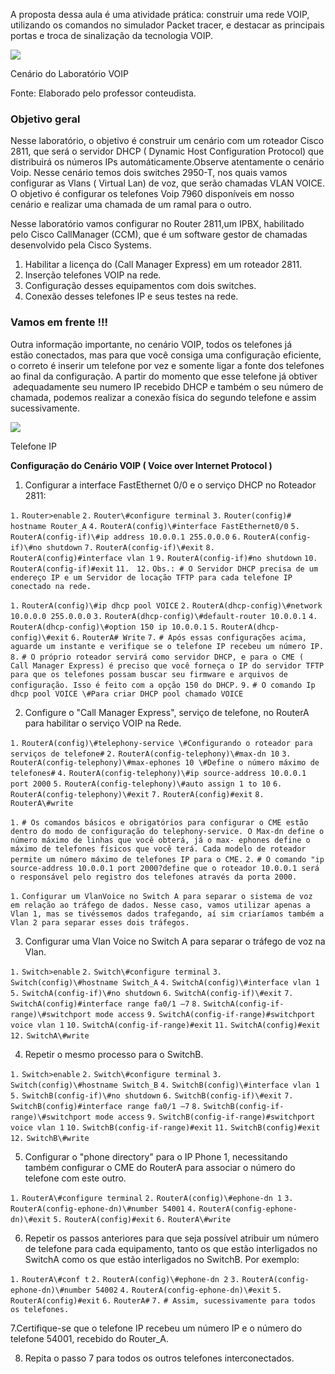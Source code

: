 A proposta dessa aula é uma atividade prática: construir uma rede VOIP, utilizando os comandos no simulador Packet tracer, e destacar as principais portas e troca de sinalização da tecnologia VOIP.

[![](https://img.uninove.br/static/0/0/0/0/0/0/0/3/2/4/1/324175/21906.png)](https://img.uninove.br/static/0/0/0/0/0/0/0/3/2/4/1/324175/21906.png)

Cenário do Laboratório VOIP

Fonte: Elaborado pelo professor conteudista.

### Objetivo geral

Nesse laboratório, o objetivo é construir um cenário com um roteador Cisco 2811, que será o servidor DHCP ( Dynamic Host Configuration Protocol) que distribuirá os números IPs automáticamente.Observe atentamente o cenário Voip. Nesse cenário temos dois switches 2950-T, nos quais vamos configurar as Vlans ( Virtual Lan) de voz, que serão chamadas VLAN VOICE. O objetivo é configurar os telefones Voip 7960 disponíveis em nosso cenário e realizar uma chamada de um ramal para o outro.

Nesse laboratório vamos configurar no Router 2811,um IPBX, habilitado pelo Cisco CallManager (CCM), que é um software gestor de chamadas desenvolvido pela Cisco Systems.

1. Habilitar a licença do (Call Manager Express) em um roteador 2811.
2. Inserção telefones VOIP na rede.
3. Configuração desses equipamentos com dois switches.
4. Conexão desses telefones IP e seus testes na rede.

### Vamos em frente !!!

Outra informação importante, no cenário VOIP, todos os telefones já estão conectados, mas para que você consiga uma configuração eficiente, o correto é inserir um telefone por vez e somente ligar a fonte dos telefones ao final da configuração. A partir do momento que esse telefone já obtiver  adequadamente seu numero IP recebido DHCP e também o seu número de chamada, podemos realizar a conexão física do segundo telefone e assim sucessivamente.

[![](https://img.uninove.br/static/0/0/0/0/0/0/0/0/1/1/3/11331/i16_546.jpg)](https://img.uninove.br/static/0/0/0/0/0/0/0/0/1/1/3/11331/i16_546.jpg)

Telefone IP

**Configuração do Cenário VOIP ( Voice over Internet Protocol )**

1. Configurar a interface FastEthernet 0/0 e o serviço DHCP no Roteador 2811:

`1.` `Router>enable` `2.` `Router\#configure terminal` `3.` `Router(config)# hostname Router_A` `4.` `RouterA(config)\#interface FastEthernet0/0` `5.` `RouterA(config-if)\#ip address 10.0.0.1 255.0.0.0` `6.` `RouterA(config-if)\#no shutdown` `7.` `RouterA(config-if)\#exit` `8.` `RouterA(config)#interface vlan 1` `9.` `RouterA(config-if)#no shutdown` `10.` `RouterA(config-if)#exit` `11.`   `12.` `Obs.: # O Servidor DHCP precisa de um endereço IP e um Servidor de locação TFTP para cada telefone IP conectado na rede.`

`1.` `RouterA(config)\#ip dhcp pool VOICE` `2.` `RouterA(dhcp-config)\#network 10.0.0.0 255.0.0.0` `3.` `RouterA(dhcp-config)\#default-router 10.0.0.1` `4.` `RouterA(dhcp-config)\#option 150 ip 10.0.0.1` `5.` `RouterA(dhcp-config)\#exit` `6.` `RouterA# Write` `7.` `# Após essas configurações acima, aguarde um instante e verifique se o telefone IP recebeu um número IP.` `8.` `# O próprio roteador servirá como servidor DHCP, e para o CME ( Call Manager Express) é preciso que você forneça o IP do servidor TFTP para que os telefones possam buscar seu firmware e arquivos de configuração. Isso é feito com a opção 150 do DHCP.` `9.` `# O comando Ip dhcp pool VOICE \#Para criar DHCP pool chamado VOICE`

2. Configure o "Call Manager Express", serviço de telefone, no RouterA para habilitar o serviço VOIP na Rede.

`1.` `RouterA(config)\#telephony-service \#Configurando o roteador para serviços de telefone#` `2.` `RouterA(config-telephony)\#max-dn 10` `3.` `RouterA(config-telephony)\#max-ephones 10 \#Define o número máximo de telefones#` `4.` `RouterA(config-telephony)\#ip source-address 10.0.0.1 port 2000` `5.` `RouterA(config-telephony)\#auto assign 1 to 10` `6.` `RouterA(config-telephony)\#exit` `7.` `RouterA(config)#exit` `8.` `RouterA\#write`

`1.` `# Os comandos básicos e obrigatórios para configurar o CME estão dentro do modo de configuração do telephony-service. O Max-dn define o número máximo de linhas que você obterá, já o max- ephones define o máximo de telefones físicos que você terá. Cada modelo de roteador permite um número máximo de telefones IP para o CME.` `2.` `# O comando "ip source-address 10.0.0.1 port 2000?define que o roteador 10.0.0.1 será o responsável pelo registro dos telefones através da porta 2000.`

`1.` `Configurar um VlanVoice no Switch A para separar o sistema de voz em relação ao tráfego de dados. Nesse caso, vamos utilizar apenas a Vlan 1, mas se tivéssemos dados trafegando, aí sim criaríamos também a Vlan 2 para separar esses dois tráfegos.`

3. Configurar uma Vlan Voice no Switch A para separar o tráfego de voz na Vlan.

`1.` `Switch>enable` `2.` `Switch\#configure terminal` `3.` `Switch(config)\#hostname Switch_A` `4.` `SwitchA(config)\#interface vlan 1` `5.` `SwitchA(config-if)\#no shutdown` `6.` `SwitchA(config-if)\#exit` `7.` `SwitchA(config)#interface range fa0/1 –7` `8.` `SwitchA(config-if-range)\#switchport mode access` `9.` `SwitchA(config-if-range)#switchport voice vlan 1` `10.` `SwitchA(config-if-range)#exit` `11.` `SwitchA(config)#exit` `12.` `SwitchA\#write`

4. Repetir o mesmo processo para o SwitchB.

`1.` `Switch>enable` `2.` `Switch\#configure terminal` `3.` `Switch(config)\#hostname Switch_B` `4.` `SwitchB(config)\#interface vlan 1` `5.` `SwitchB(config-if)\#no shutdown` `6.` `SwitchB(config-if)\#exit` `7.` `SwitchB(config)#interface range fa0/1 –7` `8.` `SwitchB(config-if-range)\#switchport mode access` `9.` `SwitchB(config-if-range)#switchport voice vlan 1` `10.` `SwitchB(config-if-range)#exit` `11.` `SwitchB(config)#exit` `12.` `SwitchB\#write`

5. Configurar o "phone directory" para o IP Phone 1, necessitando também configurar o CME do RouterA para associar o número do telefone com este outro.

`1.` `RouterA\#configure terminal` `2.` `RouterA(config)\#ephone-dn 1` `3.` `RouterA(config-ephone-dn)\#number 54001` `4.` `RouterA(config-ephone-dn)\#exit` `5.` `RouterA(config)#exit` `6.` `RouterA\#write`

6. Repetir os passos anteriores para que seja possível atribuir um número de telefone para cada equipamento, tanto os que estão interligados no SwitchA como os que estão interligados no SwitchB. Por exemplo:

`1.` `RouterA\#conf t` `2.` `RouterA(config)\#ephone-dn 2` `3.` `RouterA(config-ephone-dn)\#number 54002` `4.` `RouterA(config-ephone-dn)\#exit` `5.` `RouterA(config)#exit` `6.` `RouterA#` `7.` `# Assim, sucessivamente para todos os telefones.`

7.Certifique-se que o telefone IP recebeu um número IP e o número do telefone 54001, recebido do Router_A.

8. Repita o passo 7 para todos os outros telefones interconectados.